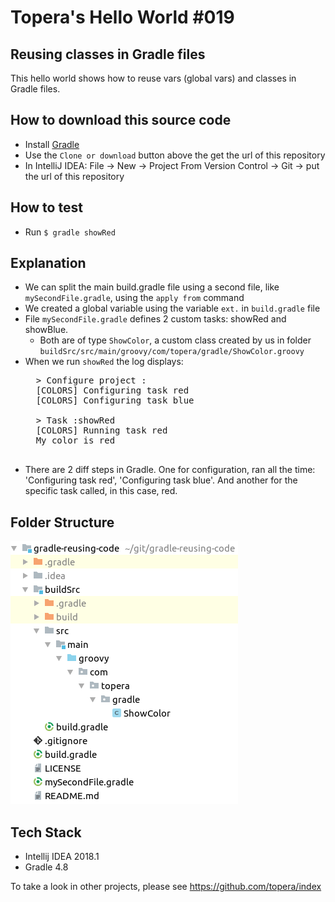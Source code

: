 # Topera's Hello World #019
## Reusing classes in Gradle files
This hello world shows how to reuse vars (global vars) and classes in Gradle files.

## How to download this source code
* Install [Gradle](https://gradle.org/install)
* Use the `Clone or download` button above the get the url of this repository
* In IntelliJ IDEA: File → New → Project From Version Control → Git → put the url of this repository

## How to test
* Run `$ gradle showRed`

## Explanation
* We can split the main build.gradle file using a second file, like `mySecondFile.gradle`, using the `apply from` command
* We created a global variable using the variable `ext.` in `build.gradle` file
* File `mySecondFile.gradle` defines 2 custom tasks: showRed and showBlue.
    * Both are of type `ShowColor`, a custom class created by us in folder `buildSrc/src/main/groovy/com/topera/gradle/ShowColor.groovy`
* When we run `showRed` the log displays:
    <pre>
    > Configure project :
    [COLORS] Configuring task red
    [COLORS] Configuring task blue

    > Task :showRed
    [COLORS] Running task red
    My color is red
    </pre>
* There are 2 diff steps in Gradle. One for configuration, ran all the time: 'Configuring task red', 'Configuring task blue'. And another for the specific task called, in this case, red.

## Folder Structure
![folder-structure](./doc/files.png)

## Tech Stack
* Intellij IDEA 2018.1
* Gradle 4.8

To take a look in other projects, please see https://github.com/topera/index



